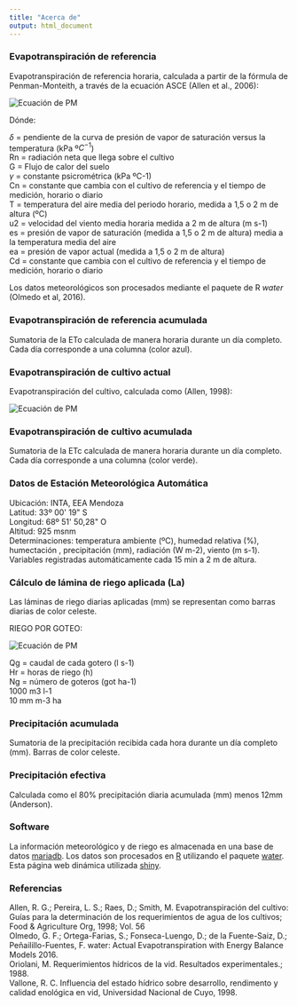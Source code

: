 ```yaml
---
title: "Acerca de"
output: html_document
---
```



### Evapotranspiración de referencia

Evapotranspiración de referencia horaria, calculada a partir de la fórmula de Penman-Monteith, a través de la ecuación ASCE (Allen et al., 2006):

![Ecuación de PM](PM.png)

Dónde:

$\delta$ = pendiente de la curva de presión de vapor de saturación versus la temperatura (kPa º$C^{-1}$)  
Rn = radiación neta que llega sobre el cultivo  
G = Flujo de calor del suelo  
$\gamma$ = constante psicrométrica (kPa ºC-1)  
Cn = constante que cambia con el cultivo de referencia y el tiempo de medición, horario o diario  
T = temperatura del aire media del periodo horario, medida a 1,5 o 2 m de altura (ºC)  
u2 = velocidad del viento media horaria medida a 2 m de altura (m s-1)  
es = presión de vapor de saturación (medida a 1,5 o 2 m de altura) media a la temperatura media del aire  
ea = presión de vapor actual (medida a 1,5 o 2 m de altura)  
Cd = constante que cambia con el cultivo de referencia y el tiempo de medición, horario o diario  

Los datos meteorológicos son procesados mediante el paquete de R *water* (Olmedo et al, 2016).

### Evapotranspiración de referencia acumulada

Sumatoria de la ETo calculada de manera horaria durante un día completo. Cada día corresponde a una columna (color azul).

### Evapotranspiración de cultivo actual

Evapotranspiración del cultivo, calculada como (Allen, 1998):

![Ecuación de PM](ETc.png)

### Evapotranspiración de cultivo acumulada

Sumatoria de la ETc calculada de manera horaria durante un día completo. Cada día corresponde a una columna (color verde).

### Datos de Estación Meteorológica Automática

Ubicación: INTA, EEA Mendoza  
Latitud: 33º 00' 19" S  
Longitud: 68º 51' 50,28" O  
Altitud: 925 msnm  
Determinaciones: temperatura ambiente (ºC), humedad relativa (%), humectación , precipitación (mm), radiación (W m-2), viento (m s-1). Variables registradas automáticamente cada 15 min a 2 m de altura.

### Cálculo de lámina de riego aplicada (La)

Las láminas de riego diarias aplicadas (mm) se representan como barras diarias de color celeste.  

RIEGO POR GOTEO:  

![Ecuación de PM](got.png)

Qg = caudal de cada gotero (l s-1)  
Hr = horas de riego (h)  
Ng = número de goteros (got ha-1)  
1000 m3 l-1  
10 mm m-3 ha  

### Precipitación acumulada

Sumatoria de la precipitación recibida cada hora durante un día completo (mm). Barras de color celeste.

### Precipitación efectiva

Calculada como el 80% precipitación diaria acumulada (mm) menos 12mm (Anderson).


### Software 

La información meteorológico y de riego es almacenada en una base de datos [mariadb](https://mariadb.org). Los datos son procesados en [R](cran.r-project.org) utilizando el paquete [water](https://cran.r-project.org/package=water). Esta página web dinámica utilizada [shiny](http://shiny.rstudio.com/).

### Referencias

Allen, R. G.; Pereira, L. S.; Raes, D.; Smith, M. Evapotranspiración del cultivo: Guías para la determinación de los requerimientos de agua de los cultivos; Food & Agriculture Org, 1998; Vol. 56  
Olmedo, G. F.; Ortega-Farias, S.; Fonseca-Luengo, D.; de la Fuente-Saiz, D.; Peñailillo-Fuentes, F. water: Actual Evapotranspiration with Energy Balance Models 2016.  
Oriolani, M. Requerimientos hídricos de la vid. Resultados experimentales.; 1988.  
Vallone, R. C. Influencia del estado hídrico sobre desarrollo, rendimento y calidad enológica en vid, Universidad Nacional de Cuyo, 1998.  



